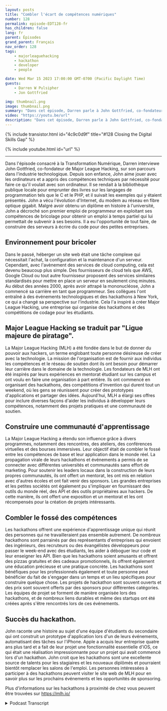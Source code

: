 ```yaml
---
layout: posts
title: "Combler l'écart de compétences numériques"
number: 128
permalink: episode-EDT128-fr
has_children: false
lang: fr
parent: Épisodes
grand_parent: Français
nav_order: 128
tags:
    - majorleaguehacking
    - hackathon
    - developer
    - people

date: Wed Mar 15 2023 17:00:00 GMT-0700 (Pacific Daylight Time)
guests:
    - Darren W Pulsipher
    - Jon Gottfried

img: thumbnail.png
image: thumbnail.png
summary: "Dans cet épisode, Darren parle à John Gottfried, co-fondateur de Major League Hacking, de la fermeture de l'écart de compétences numériques grâce à un travail collaboratif pratique utilisant des hackathons."
video: "https://youtu.be/url"
description: "Dans cet épisode, Darren parle à John Gottfried, co-fondateur de Major League Hacking, de la fermeture de l'écart de compétences numériques grâce à un travail collaboratif pratique utilisant des hackathons."
---
```


<div>
{% include transistor.html id="4c9c0d9f" title="#128 Closing the Digital Skills Gap" %}

{% include youtube.html id="url" %}
</div>

---

Dans l'épisode consacré à la Transformation Numérique, Darren interviewe John Gottfried, co-fondateur de Major League Hacking, sur son parcours dans l'industrie technologique. Depuis son enfance, John aime jouer avec les ordinateurs et a appris des compétences techniques par nécessité pour faire ce qu'il voulait avec son ordinateur. Il se rendait à la bibliothèque publique locale pour emprunter des livres sur les langages de programmation tels que le C et le PHP, et il suivait les exemples qui y étaient présentés. John a vécu l'évolution d'Internet, du modem au réseau en fibre optique gigabit. Malgré avoir obtenu un diplôme en histoire à l'université, John a décroché son premier emploi de programmeur en exploitant ses compétences de bricolage pour obtenir un emploi à temps partiel qui lui permettait de subvenir à ses besoins. Il a eu l'opportunité de tout faire, de construire des serveurs à écrire du code pour des petites entreprises.

## Environnement pour bricoler

Dans le passé, héberger un site web était une tâche complexe qui nécessitait l'achat, la configuration et la maintenance d'un serveur. Cependant, avec l'avènement des services de cloud computing, cela est devenu beaucoup plus simple. Des fournisseurs de cloud tels que AWS, Google Cloud ou tout autre fournisseur proposent des services similaires standardisés pour mettre en place un serveur en seulement cinq minutes. Au début des années 2000, après avoir attrapé la mononucléose, John a commencé sa carrière en tant que programmeur. Ses collègues l'ont entraîné à des événements technologiques et des hackathons à New York, ce qui a changé sa perspective sur l'industrie. Cela l'a inspiré à créer Major League Hacking, une entreprise qui organise des hackathons et des compétitions de codage pour les étudiants.

## Major League Hacking se traduit par "Ligue majeure de piratage".

La Major League Hacking (MLH) a été fondée dans le but de donner du pouvoir aux hackers, un terme englobant toute personne désireuse de créer avec la technologie. La mission de l'organisation est de fournir aux individus les compétences et le réseau de soutien dont ils ont besoin pour démarrer leur carrière dans le domaine de la technologie. Les fondateurs de MLH ont été inspirés par leurs expériences en mentorat étudiant sur les campus et ont voulu en faire une organisation à part entière. Ils ont commencé en organisant des hackathons, des compétitions d'invention qui durent tout un weekend, où les gens se réunissent pour créer des prototypes d'applications et partager des idées. Aujourd'hui, MLH a élargi ses offres pour inclure diverses façons d'aider les individus à développer leurs compétences, notamment des projets pratiques et une communauté de soutien.

## Construire une communauté d'apprentissage

La Major League Hacking a étendu son influence grâce à divers programmes, notamment des rencontres, des ateliers, des conférences virtuelles et des bourses immersives. Leur objectif était de combler le fossé entre les compétences de base et leur application dans le monde réel. La propagation virale de leurs hackathons et événements a permis de se connecter avec différentes universités et communautés sans effort de marketing. Pour soutenir les leaders locaux dans la construction de leurs propres communautés, ils ont offert un mentorat, les ont mis en relation avec d'autres écoles et ont fait venir des sponsors. Les grandes entreprises et les petites sociétés ont également pu s'impliquer en fournissant des outils du monde réel, des API et des outils propriétaires aux hackers. De cette manière, ils ont offert une exposition et un mentorat et les ont récompensés pour la création de projets intéressants.

## Combler le fossé des compétences

Les hackathons offrent une expérience d'apprentissage unique qui réunit des personnes qui ne travailleraient pas ensemble autrement. De nombreux hackathons sont parrainés par des représentants d'entreprises qui envoient des ingénieurs, des recruteurs ou des évangélistes développeurs pour passer le week-end avec des étudiants, les aider à déboguer leur code et leur enseigner les API. Bien que les hackathons soient amusants et offrent des pizzas gratuites et des cadeaux promotionnels, ils offrent également une éducation précieuse et une pratique concrète. Les hackathons sont bénéfiques pour les professionnels également et toute personne peut bénéficier du fait de s'engager dans un temps et un lieu spécifiques pour construire quelque chose. Les projets de hackathon sont souvent ouverts et des prix sont souvent offerts par des sponsors pour différentes catégories. Les équipes de projet se forment de manière organisée lors des hackathons, et de nombreux liens durables et même des startups ont été créées après s'être rencontrés lors de ces événements.

## Succès du hackathon.

John raconte une histoire au sujet d'une équipe d'étudiants du secondaire qui ont construit un prototype d'application lors d'un de leurs événements, automatisant des tâches sur l'iPhone. Apple a acquis leur entreprise quatre ans plus tard et a fait de leur projet une fonctionnalité essentielle d'iOS, ce qui était une réalisation impressionnante pour un projet qui avait commencé lors d'un hackathon. John croit que les hackathons sont une excellente source de talents pour les stagiaires et les nouveaux diplômés et pourraient bientôt remplacer les salons de l'emploi. Les personnes intéressées à participer à des hackathons peuvent visiter le site web de MLH pour en savoir plus sur les prochains événements et les opportunités de sponsoring.

Plus d'informations sur les hackathons à proximité de chez vous peuvent être trouvées sur https://mlh.io/



<details>
<summary> Podcast Transcript </summary>

<p></p>

</details>

